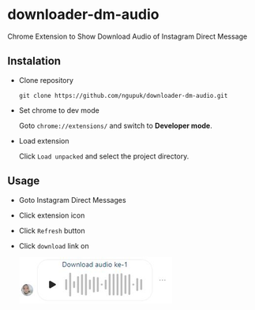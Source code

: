 # downloader-dm-audio

Chrome Extension to Show Download Audio of Instagram Direct Message

## Instalation

- Clone repository

  ```shell
  git clone https://github.com/ngupuk/downloader-dm-audio.git
  ```

- Set chrome to dev mode

  Goto `chrome://extensions/` and switch to **Developer mode**.

- Load extension

  Click `Load unpacked` and select the project directory.

## Usage

- Goto Instagram Direct Messages
- Click extension icon
- Click `Refresh` button
- Click `download` link on

  ![](docs/sample.png)
